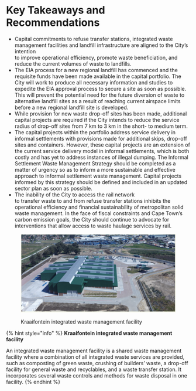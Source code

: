 # Key Takeaways and Recommendations

* Capital commitments to refuse transfer stations, integrated waste management facilities and landfill infrastructure are aligned to the City’s intention\
  to improve operational efficiency, promote waste beneficiation, and reduce the current volumes of waste to landfills.
* The EIA process for a new regional landfill has commenced and the requisite funds have been made available in the capital portfolio. The City will work to produce all necessary information and studies to expedite the EIA approval process to secure a site as soon as possible. This will prevent the potential need for the future diversion of waste to alternative landfill sites as a result of reaching current airspace limits before a new regional landfill site is developed.
* While provision for new waste drop-off sites has been made, additional capital projects are required if the City intends to reduce the service radius of drop-off sites from 7 km to 3 km in the short- to medium term.
* The capital projects within the portfolio address service delivery in informal settlements with provisions made for additional skips, drop-off sites and containers. However, these capital projects are an extension of the current service delivery model in informal settlements, which is both costly and has yet to address instances of illegal dumping. The Informal Settlement Waste Management Strategy should be completed as a matter of urgency so as to inform a more sustainable and effective approach to informal settlement waste management. Capital projects informed by this strategy should be defined and included in an updated sector plan as soon as possible.
* The inability of the City to access the rail network\
  to transfer waste to and from refuse transfer stations inhibits the operational efficiency and financial sustainability of metropolitan solid waste management. In the face of fiscal constraints and Cape Town’s carbon emission goals, the City should continue to advocate for interventions that allow access to waste haulage services by rail.

<figure><img src="../.gitbook/assets/image (62).png" alt=""><figcaption><p>Kraaifontein integrated waste management facility</p></figcaption></figure>

{% hint style="info" %}
**Kraaifontein integrated waste management facility**

An integrated waste management facility is a shared waste management facility where a combination of all integrated waste services are provided, such as composting of green waste, crushing of builders’ waste, a drop-off facility for general waste and recyclables, and a waste transfer station. It incorporates several waste controls and methods for waste disposal in one facility.
{% endhint %}
